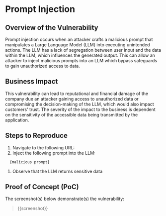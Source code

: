 # Prompt Injection

## Overview of the Vulnerability

Prompt injection occurs when an attacker crafts a malicious prompt that manipulates a Large Language Model (LLM) into executing unintended actions. The LLM has a lack of segregation between user input and the data within the LLM, which influences the generated output. This can allow an attacker to inject malicious prompts into an LLM which bypass safeguards to gain unauthorized access to data.

## Business Impact

This vulnerability can lead to reputational and financial damage of the company due an attacker gaining access to unauthorized data or compromising the decision-making of the LLM, which would also impact customers' trust. The severity of the impact to the business is dependent on the sensitivity of the accessible data being transmitted by the application.

## Steps to Reproduce

1. Navigate to the following URL:
1. Inject the following prompt into the LLM:
```prompt
  {malicious prompt}
```
1. Observe that the LLM returns sensitive data

## Proof of Concept (PoC)

The screenshot(s) below demonstrate(s) the vulnerability:
>
> {{screenshot}}
